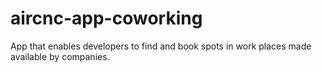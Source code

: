 # aircnc-app-coworking
App that enables developers to find and book spots in work places made available by companies.
